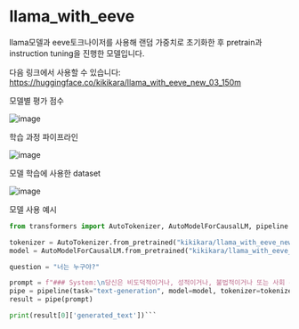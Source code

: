 # llama_with_eeve

llama모델과 eeve토크나이저를 사용해 랜덤 가중치로 초기화한 후 pretrain과 instruction tuning을 진행한 모델입니다.

다음 링크에서 사용할 수 있습니다: https://huggingface.co/kikikara/llama_with_eeve_new_03_150m


모델별 평가 점수

![image](https://github.com/user-attachments/assets/7d8ba4f0-5d3d-46cf-9bbe-d72bf2b48678)



학습 과정 파이프라인

![image](https://github.com/user-attachments/assets/1814f813-85d4-4456-9178-3480c72e42d4)


모델 학습에 사용한 dataset

![image](https://github.com/user-attachments/assets/83c6709f-c698-4b11-9ea0-9761f0cb68ed)

모델 사용 예시
```python
from transformers import AutoTokenizer, AutoModelForCausalLM, pipeline

tokenizer = AutoTokenizer.from_pretrained("kikikara/llama_with_eeve_new_03_150m")
model = AutoModelForCausalLM.from_pretrained("kikikara/llama_with_eeve_new_03_150m")

question = "너는 누구야?"

prompt = f"### System:\n당신은 비도덕적이거나, 성적이거나, 불법적이거나 또는 사회 통념적으로 허용되지 않는 발언은 하지 않습니다.\n사용자와 즐겁게 대화하며, 사용자의 응답에 가능한 정확하고 친절하게 응답함으로써 최대한 도와주려고 노력합니다.\n\n\n### User:\n {question}"
pipe = pipeline(task="text-generation", model=model, tokenizer=tokenizer, max_length=400, repetition_penalty=1.12)
result = pipe(prompt)

print(result[0]['generated_text'])```


